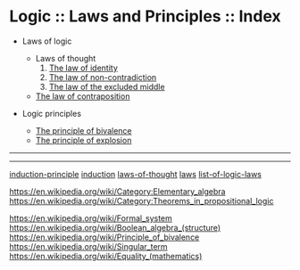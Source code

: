 # Logic :: Laws and Principles :: Index

* Laws of logic
  * Laws of thought
    1. [The law of identity](./law-of-identity.md)
    2. [The law of non-contradiction](./law-of-noncontradiction.md)
    3. [The law of the excluded middle](./law-of-the-excluded-middle.md)
  * [The law of contraposition](./law-of-contraposition.md)


* Logic principles
  - [The principle of bivalence](./principle-of-bivalence.md)
  - [The principle of explosion](./principle-of-explosion.md)


---



---

[induction-principle](./induction-principle.md)
[induction](./induction.md)
[laws-of-thought](./laws-of-thought.md)
[laws](./laws.md)
[list-of-logic-laws](./list-of-logic-laws.md)



https://en.wikipedia.org/wiki/Category:Elementary_algebra
https://en.wikipedia.org/wiki/Category:Theorems_in_propositional_logic

https://en.wikipedia.org/wiki/Formal_system
https://en.wikipedia.org/wiki/Boolean_algebra_(structure)
https://en.wikipedia.org/wiki/Principle_of_bivalence
https://en.wikipedia.org/wiki/Singular_term
https://en.wikipedia.org/wiki/Equality_(mathematics)
